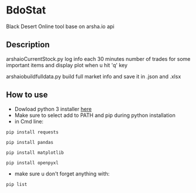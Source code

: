 # BdoStat
Black Desert Online  tool base on arsha.io api

## Description

arshaioCurrentStock.py log info each 30 minutes number of trades for some important items and display plot when u hit 'q' key

arshaiobuildfulldata.py build full market info and save it in .json and .xlsx

## How to use

* Dowload python 3 installer [here](https://www.python.org/downloads/)
* Make sure to select add to PATH and pip during python installation
* in Cmd line:
```
pip install requests
```
```
pip install pandas
```
```
pip install matplotlib
```
```
pip install openpyxl
```

* make sure u don't forget anything with:
```
pip list
```